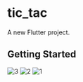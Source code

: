 # tic_tac

A new Flutter project.

## Getting Started
![3](https://github.com/user-attachments/assets/98ff6b3e-754a-48c8-966f-dca7f3b515c1)
![2](https://github.com/user-attachments/assets/a2046bcf-bc29-46eb-b468-87d41ee05164)
![1](https://github.com/user-attachments/assets/c71560c3-04d4-4c23-86df-cee143f3259f)


